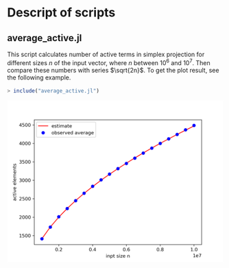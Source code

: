# Descript of scripts

## average_active.jl

This script calculates number of active terms in simplex projection for different sizes $n$ of the input vector, where $n$ between $10^6$ and $10^7$. Then compare these numbers with series $\sqrt{2n}$. To get the plot result, see the following example.

```julia
> include("average_active.jl")
```
![average_active.png](/results/average_active.png)

